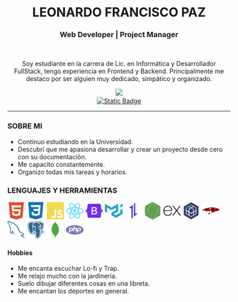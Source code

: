<div id="header" align="center">
  <h1>LEONARDO FRANCISCO PAZ</h1>
  <h3>Web Developer | Project Manager </h3>
  <br>
  <p> Soy estudiante en la carrera de Lic. en Informática y Desarrollador FullStack, tengo experiencia en Frontend y Backend. Principalmente me destaco por ser alguien muy dedicado, simpático y organizado.
 </p>
  <img src="https://i.giphy.com/media/v1.Y2lkPTc5MGI3NjExMzlweHIwcTFsbHdrc3hnMmlnd2xxemY3cGUycmppczJoejlxcTV4MSZlcD12MV9pbnRlcm5hbF9naWZfYnlfaWQmY3Q9Zw/HscDLzkO8EOTmgkhQP/giphy.gif" width="200" />
</div>


<div id="badges" align="center">
  <a href="https://www.linkedin.com/in/leonardofpaz/">
    <img alt="Static Badge" src="https://img.shields.io/badge/Leonardo%20Francisco%20Paz-blue?style=plastic&logo=LinkedIn" alt="LinkedIn Badge">
  </a>
</div>

---

### SOBRE MI

- Continuo estudiando en la Universidad.
- Descubrí que me apasiona desarrollar y crear un proyecto desde cero con su documentación.
- Me capacito constantemente.
- Organizo todas mis tareas y horarios.

### LENGUAJES Y HERRAMIENTAS

<div align="left">
  <img src="https://github.com/devicons/devicon/blob/master/icons/html5/html5-plain.svg" title="HTML5" alt="HTML5" width="40" height="40"/>
  <img src="https://github.com/devicons/devicon/blob/master/icons/css3/css3-plain.svg" title="CSS3" alt="CSS3" width="40" height="40"/>
  <img src="https://github.com/devicons/devicon/blob/master/icons/javascript/javascript-plain.svg" title="JavaScript" alt="JavaScript" width="40" height="40"/>
  <img src="https://github.com/devicons/devicon/blob/master/icons/react/react-original.svg" title="React" alt="React" width="40" height="40"/>
  <img src="https://github.com/devicons/devicon/blob/master/icons/bootstrap/bootstrap-plain.svg" title="Bootstrap" alt="Bootstrap" width="40" height="40"/>
  <img src="https://github.com/devicons/devicon/blob/master/icons/materialui/materialui-plain.svg" title="MaterialUI" alt="MaterialUI" width="40" height="40"/>
  <img src="https://github.com/devicons/devicon/blob/master/icons/axios/axios-plain.svg" title="Axios" alt="Axios" width="40" height="40"/>
  <img src="https://github.com/devicons/devicon/blob/master/icons/nodejs/nodejs-plain.svg" title="NodeJs" alt="NodeJs" width="40" height="40"/>
  <img src="https://github.com/devicons/devicon/blob/master/icons/express/express-original.svg" title="Express" alt="Express" width="40" height="40"/>
  <img src="https://github.com/devicons/devicon/blob/master/icons/sequelize/sequelize-plain.svg" title="Sequelize" alt="Sequelize" width="40" height="40"/>
  <img src="https://github.com/devicons/devicon/blob/master/icons/mongoose/mongoose-original.svg" title="Mongoose" alt="Mongoose" width="40" height="40"/>
  <img src="https://github.com/devicons/devicon/blob/master/icons/mysql/mysql-original.svg" title="MySQL" alt="MySQL" width="40" height="40"/>
  <img src="https://github.com/devicons/devicon/blob/master/icons/postgresql/postgresql-plain.svg" title="PostgreSQL" alt="PostgreSQL" width="40" height="40"/>
  <img src="https://github.com/devicons/devicon/blob/master/icons/mongodb/mongodb-plain.svg" title="MongoDB" alt="MongoDB" width="40" height="40"/>
  <img src="https://github.com/devicons/devicon/blob/master/icons/php/php-plain.svg" title="php" alt="php" width="40" height="40"/>
</div>

#### Hobbies
- Me encanta escuchar Lo-fi y Trap.
- Me relajo mucho con la jardinería.
- Suelo dibujar diferentes cosas en una libreta.
- Me encantan los deportes en general.







